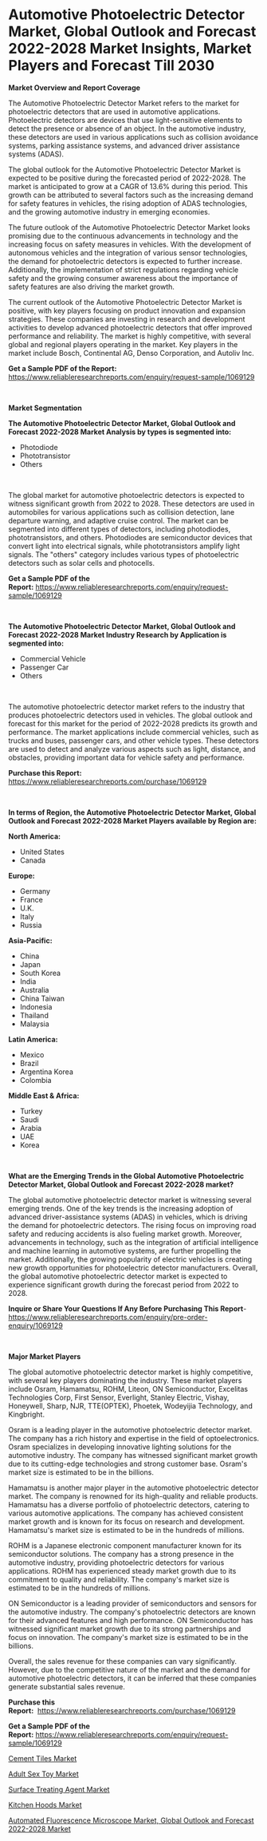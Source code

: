 <p><h1>Automotive Photoelectric Detector Market, Global Outlook and Forecast 2022-2028 Market Insights, Market Players and Forecast Till 2030</h1></p><p><strong>Market Overview and Report Coverage</strong></p>
<p><p>The Automotive Photoelectric Detector Market refers to the market for photoelectric detectors that are used in automotive applications. Photoelectric detectors are devices that use light-sensitive elements to detect the presence or absence of an object. In the automotive industry, these detectors are used in various applications such as collision avoidance systems, parking assistance systems, and advanced driver assistance systems (ADAS).</p><p>The global outlook for the Automotive Photoelectric Detector Market is expected to be positive during the forecasted period of 2022-2028. The market is anticipated to grow at a CAGR of 13.6% during this period. This growth can be attributed to several factors such as the increasing demand for safety features in vehicles, the rising adoption of ADAS technologies, and the growing automotive industry in emerging economies.</p><p>The future outlook of the Automotive Photoelectric Detector Market looks promising due to the continuous advancements in technology and the increasing focus on safety measures in vehicles. With the development of autonomous vehicles and the integration of various sensor technologies, the demand for photoelectric detectors is expected to further increase. Additionally, the implementation of strict regulations regarding vehicle safety and the growing consumer awareness about the importance of safety features are also driving the market growth.</p><p>The current outlook of the Automotive Photoelectric Detector Market is positive, with key players focusing on product innovation and expansion strategies. These companies are investing in research and development activities to develop advanced photoelectric detectors that offer improved performance and reliability. The market is highly competitive, with several global and regional players operating in the market. Key players in the market include Bosch, Continental AG, Denso Corporation, and Autoliv Inc.</p></p>
<p><strong>Get a Sample PDF of the Report:</strong> <a href="https://www.reliableresearchreports.com/enquiry/request-sample/1069129">https://www.reliableresearchreports.com/enquiry/request-sample/1069129</a></p>
<p>&nbsp;</p>
<p><strong>Market Segmentation</strong></p>
<p><strong>The Automotive Photoelectric Detector Market, Global Outlook and Forecast 2022-2028 Market Analysis by types is segmented into:</strong></p>
<p><ul><li>Photodiode</li><li>Phototransistor</li><li>Others</li></ul></p>
<p>&nbsp;</p>
<p><p>The global market for automotive photoelectric detectors is expected to witness significant growth from 2022 to 2028. These detectors are used in automobiles for various applications such as collision detection, lane departure warning, and adaptive cruise control. The market can be segmented into different types of detectors, including photodiodes, phototransistors, and others. Photodiodes are semiconductor devices that convert light into electrical signals, while phototransistors amplify light signals. The "others" category includes various types of photoelectric detectors such as solar cells and photocells.</p></p>
<p><strong>Get a Sample PDF of the Report:</strong>&nbsp;<a href="https://www.reliableresearchreports.com/enquiry/request-sample/1069129">https://www.reliableresearchreports.com/enquiry/request-sample/1069129</a></p>
<p>&nbsp;</p>
<p><strong>The Automotive Photoelectric Detector Market, Global Outlook and Forecast 2022-2028 Market Industry Research by Application is segmented into:</strong></p>
<p><ul><li>Commercial Vehicle</li><li>Passenger Car</li><li>Others</li></ul></p>
<p>&nbsp;</p>
<p><p>The automotive photoelectric detector market refers to the industry that produces photoelectric detectors used in vehicles. The global outlook and forecast for this market for the period of 2022-2028 predicts its growth and performance. The market applications include commercial vehicles, such as trucks and buses, passenger cars, and other vehicle types. These detectors are used to detect and analyze various aspects such as light, distance, and obstacles, providing important data for vehicle safety and performance.</p></p>
<p><strong>Purchase this Report:</strong>&nbsp; <a href="https://www.reliableresearchreports.com/purchase/1069129">https://www.reliableresearchreports.com/purchase/1069129</a></p>
<p>&nbsp;</p>
<p><strong>In terms of Region, the Automotive Photoelectric Detector Market, Global Outlook and Forecast 2022-2028 Market Players available by Region are:</strong></p>
<p>
    <p> <strong> North America: </strong>
        <ul>
            <li>United States</li>
            <li>Canada</li>
        </ul>
        </p> 
    <p> <strong> Europe: </strong>
        <ul>
            <li>Germany</li>
            <li>France</li>
            <li>U.K.</li>
            <li>Italy</li>
            <li>Russia</li>
        </ul>
        </p> 
    <p> <strong> Asia-Pacific: </strong>
        <ul>
            <li>China</li>
            <li>Japan</li>
            <li>South Korea</li>
            <li>India</li>
            <li>Australia</li>
            <li>China Taiwan</li>
            <li>Indonesia</li>
            <li>Thailand</li>
            <li>Malaysia</li>
        </ul>
        </p> 
    <p> <strong> Latin America: </strong>
        <ul>
            <li>Mexico</li>
            <li>Brazil</li>
            <li>Argentina Korea</li>
            <li>Colombia</li>
        </ul>
        </p> 
    <p> <strong> Middle East & Africa: </strong>
        <ul>
            <li>Turkey</li>
            <li>Saudi</li>
            <li>Arabia</li>
            <li>UAE</li>
            <li>Korea</li>
        </ul>
    </p>
    </p>
<p>&nbsp;</p>
<p><strong>What are the Emerging Trends in the Global Automotive Photoelectric Detector Market, Global Outlook and Forecast 2022-2028 market?</strong></p>
<p><p>The global automotive photoelectric detector market is witnessing several emerging trends. One of the key trends is the increasing adoption of advanced driver-assistance systems (ADAS) in vehicles, which is driving the demand for photoelectric detectors. The rising focus on improving road safety and reducing accidents is also fueling market growth. Moreover, advancements in technology, such as the integration of artificial intelligence and machine learning in automotive systems, are further propelling the market. Additionally, the growing popularity of electric vehicles is creating new growth opportunities for photoelectric detector manufacturers. Overall, the global automotive photoelectric detector market is expected to experience significant growth during the forecast period from 2022 to 2028.</p></p>
<p><strong>Inquire or Share Your Questions If Any Before Purchasing This Report</strong>- <a href="https://www.reliableresearchreports.com/enquiry/pre-order-enquiry/1069129">https://www.reliableresearchreports.com/enquiry/pre-order-enquiry/1069129</a></p>
<p>&nbsp;</p>
<p><strong>Major Market Players</strong></p>
<p><p>The global automotive photoelectric detector market is highly competitive, with several key players dominating the industry. These market players include Osram, Hamamatsu, ROHM, Liteon, ON Semiconductor, Excelitas Technologies Corp, First Sensor, Everlight, Stanley Electric, Vishay, Honeywell, Sharp, NJR, TTE(OPTEK), Phoetek, Wodeyijia Technology, and Kingbright.</p><p>Osram is a leading player in the automotive photoelectric detector market. The company has a rich history and expertise in the field of optoelectronics. Osram specializes in developing innovative lighting solutions for the automotive industry. The company has witnessed significant market growth due to its cutting-edge technologies and strong customer base. Osram's market size is estimated to be in the billions.</p><p>Hamamatsu is another major player in the automotive photoelectric detector market. The company is renowned for its high-quality and reliable products. Hamamatsu has a diverse portfolio of photoelectric detectors, catering to various automotive applications. The company has achieved consistent market growth and is known for its focus on research and development. Hamamatsu's market size is estimated to be in the hundreds of millions.</p><p>ROHM is a Japanese electronic component manufacturer known for its semiconductor solutions. The company has a strong presence in the automotive industry, providing photoelectric detectors for various applications. ROHM has experienced steady market growth due to its commitment to quality and reliability. The company's market size is estimated to be in the hundreds of millions.</p><p>ON Semiconductor is a leading provider of semiconductors and sensors for the automotive industry. The company's photoelectric detectors are known for their advanced features and high performance. ON Semiconductor has witnessed significant market growth due to its strong partnerships and focus on innovation. The company's market size is estimated to be in the billions.</p><p>Overall, the sales revenue for these companies can vary significantly. However, due to the competitive nature of the market and the demand for automotive photoelectric detectors, it can be inferred that these companies generate substantial sales revenue.</p></p>
<p><strong>Purchase this Report:</strong>&nbsp;&nbsp;<a href="https://www.reliableresearchreports.com/purchase/1069129">https://www.reliableresearchreports.com/purchase/1069129</a></p>
<p></p>
<p><strong>Get a Sample PDF of the Report:</strong>&nbsp;<a href="https://www.reliableresearchreports.com/enquiry/request-sample/1069129">https://www.reliableresearchreports.com/enquiry/request-sample/1069129</a></p>
<p><p><a href="https://medium.com/@kevinbarnes75/cement-tiles-market-size-growth-forecast-2023-2030-1f7ca4968a3a">Cement Tiles Market</a></p><p><a href="https://www.reportprime.com/adult-sex-toy-r1007">Adult Sex Toy Market</a></p><p><a href="https://medium.com/@olenwuckert56/surface-treating-agent-market-size-growth-forecast-2023-2030-fc251931674e">Surface Treating Agent Market</a></p><p><a href="https://www.reportprime.com/kitchen-hoods-r1006">Kitchen Hoods Market</a></p><p><a href="https://github.com/RickHolmes3/Market-Research-Report-List-1/blob/main/automated-fluorescence-microscope-market-global-outlook-and-forecast-2022-2028-market.md">Automated Fluorescence Microscope Market, Global Outlook and Forecast 2022-2028 Market</a></p></p>
